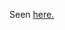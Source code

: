 Seen [here.](https://github.com/UMJI-SSTIA/ji-sstia-pages/tree/master/workshop/Latex&Beamer "UMJI-SSITA-github")